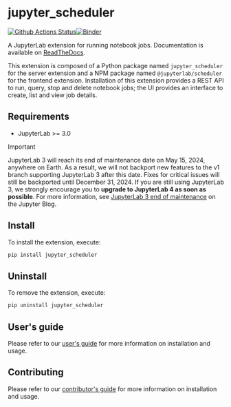 # jupyter_scheduler

[![Github Actions Status](https://github.com/jupyter-server/jupyter-scheduler/workflows/Build/badge.svg)](https://github.com/jupyter-server/jupyter-scheduler/actions/workflows/build.yml)[![Binder](https://mybinder.org/badge_logo.svg)](https://mybinder.org/v2/gh/jupyter-server/jupyter-scheduler/main?urlpath=lab)

A JupyterLab extension for running notebook jobs. Documentation is available on
[ReadTheDocs](https://jupyter-scheduler.readthedocs.io).

This extension is composed of a Python package named `jupyter_scheduler`
for the server extension and a NPM package named `@jupyterlab/scheduler`
for the frontend extension. Installation of this extension provides a
REST API to run, query, stop and delete
notebook jobs; the UI provides an interface to create, list and view job
details.

## Requirements

- JupyterLab >= 3.0

> [!IMPORTANT]
> JupyterLab 3 will reach its end of maintenance date on May 15, 2024, anywhere on Earth. As a result, we will not backport new features to the v1 branch supporting JupyterLab 3 after this date. Fixes for critical issues will still be backported until December 31, 2024. If you are still using JupyterLab 3, we strongly encourage you to **upgrade to JupyterLab 4 as soon as possible**. For more information, see [JupyterLab 3 end of maintenance](https://blog.jupyter.org/jupyterlab-3-end-of-maintenance-879778927db2) on the Jupyter Blog.

## Install

To install the extension, execute:

```bash
pip install jupyter_scheduler
```

## Uninstall

To remove the extension, execute:

```bash
pip uninstall jupyter_scheduler
```

## User's guide

Please refer to our [user's guide](https://jupyter-scheduler.readthedocs.io/en/latest/users/index.html)
for more information on installation and usage.

## Contributing

Please refer to our [contributor's guide](https://jupyter-scheduler.readthedocs.io/en/latest/contributors/index.html)
for more information on installation and usage.
